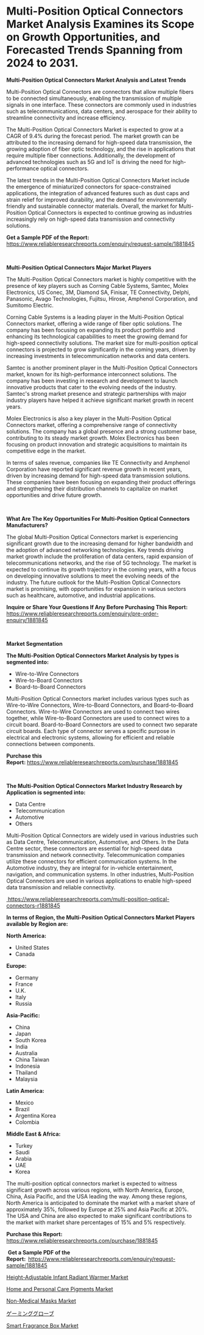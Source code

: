 <p><h1>Multi-Position Optical Connectors Market Analysis Examines its Scope on Growth Opportunities, and Forecasted Trends Spanning from 2024 to 2031.</h1></p><p><strong>Multi-Position Optical Connectors Market Analysis and Latest Trends</strong></p>
<p><p>Multi-Position Optical Connectors are connectors that allow multiple fibers to be connected simultaneously, enabling the transmission of multiple signals in one interface. These connectors are commonly used in industries such as telecommunications, data centers, and aerospace for their ability to streamline connectivity and increase efficiency.</p><p>The Multi-Position Optical Connectors Market is expected to grow at a CAGR of 9.4% during the forecast period. The market growth can be attributed to the increasing demand for high-speed data transmission, the growing adoption of fiber optic technology, and the rise in applications that require multiple fiber connections. Additionally, the development of advanced technologies such as 5G and IoT is driving the need for high-performance optical connectors.</p><p>The latest trends in the Multi-Position Optical Connectors Market include the emergence of miniaturized connectors for space-constrained applications, the integration of advanced features such as dust caps and strain relief for improved durability, and the demand for environmentally friendly and sustainable connector materials. Overall, the market for Multi-Position Optical Connectors is expected to continue growing as industries increasingly rely on high-speed data transmission and connectivity solutions.</p></p>
<p><strong>Get a Sample PDF of the Report:&nbsp;</strong> <a href="https://www.reliableresearchreports.com/enquiry/request-sample/1881845">https://www.reliableresearchreports.com/enquiry/request-sample/1881845</a></p>
<p>&nbsp;</p>
<p><strong>Multi-Position Optical Connectors Major Market Players</strong></p>
<p><p>The Multi-Position Optical Connectors market is highly competitive with the presence of key players such as Corning Cable Systems, Samtec, Molex Electronics, US Conec, 3M, Diamond SA, Finisar, TE Connectivity, Delphi, Panasonic, Avago Technologies, Fujitsu, Hirose, Amphenol Corporation, and Sumitomo Electric. </p><p>Corning Cable Systems is a leading player in the Multi-Position Optical Connectors market, offering a wide range of fiber optic solutions. The company has been focusing on expanding its product portfolio and enhancing its technological capabilities to meet the growing demand for high-speed connectivity solutions. The market size for multi-position optical connectors is projected to grow significantly in the coming years, driven by increasing investments in telecommunication networks and data centers.</p><p>Samtec is another prominent player in the Multi-Position Optical Connectors market, known for its high-performance interconnect solutions. The company has been investing in research and development to launch innovative products that cater to the evolving needs of the industry. Samtec's strong market presence and strategic partnerships with major industry players have helped it achieve significant market growth in recent years.</p><p>Molex Electronics is also a key player in the Multi-Position Optical Connectors market, offering a comprehensive range of connectivity solutions. The company has a global presence and a strong customer base, contributing to its steady market growth. Molex Electronics has been focusing on product innovation and strategic acquisitions to maintain its competitive edge in the market.</p><p>In terms of sales revenue, companies like TE Connectivity and Amphenol Corporation have reported significant revenue growth in recent years, driven by increasing demand for high-speed data transmission solutions. These companies have been focusing on expanding their product offerings and strengthening their distribution channels to capitalize on market opportunities and drive future growth.</p></p>
<p>&nbsp;</p>
<p><strong>What Are The Key Opportunities For Multi-Position Optical Connectors Manufacturers?</strong></p>
<p><p>The global Multi-Position Optical Connectors market is experiencing significant growth due to the increasing demand for higher bandwidth and the adoption of advanced networking technologies. Key trends driving market growth include the proliferation of data centers, rapid expansion of telecommunications networks, and the rise of 5G technology. The market is expected to continue its growth trajectory in the coming years, with a focus on developing innovative solutions to meet the evolving needs of the industry. The future outlook for the Multi-Position Optical Connectors market is promising, with opportunities for expansion in various sectors such as healthcare, automotive, and industrial applications.</p></p>
<p><strong>Inquire or Share Your Questions If Any Before Purchasing This Report:</strong> <a href="https://www.reliableresearchreports.com/enquiry/pre-order-enquiry/1881845">https://www.reliableresearchreports.com/enquiry/pre-order-enquiry/1881845</a></p>
<p>&nbsp;</p>
<p><strong>Market Segmentation</strong></p>
<p><strong>The Multi-Position Optical Connectors Market Analysis by types is segmented into:</strong></p>
<p><ul><li>Wire-to-Wire Connectors</li><li>Wire-to-Board Connectors</li><li>Board-to-Board Connectors</li></ul></p>
<p><p>Multi-Position Optical Connectors market includes various types such as Wire-to-Wire Connectors, Wire-to-Board Connectors, and Board-to-Board Connectors. Wire-to-Wire Connectors are used to connect two wires together, while Wire-to-Board Connectors are used to connect wires to a circuit board. Board-to-Board Connectors are used to connect two separate circuit boards. Each type of connector serves a specific purpose in electrical and electronic systems, allowing for efficient and reliable connections between components.</p></p>
<p><strong>Purchase this Report:&nbsp;</strong><a href="https://www.reliableresearchreports.com/purchase/1881845">https://www.reliableresearchreports.com/purchase/1881845</a></p>
<p>&nbsp;</p>
<p><strong>The Multi-Position Optical Connectors Market Industry Research by Application is segmented into:</strong></p>
<p><ul><li>Data Centre</li><li>Telecommunication</li><li>Automotive</li><li>Others</li></ul></p>
<p><p>Multi-Position Optical Connectors are widely used in various industries such as Data Centre, Telecommunication, Automotive, and Others. In the Data Centre sector, these connectors are essential for high-speed data transmission and network connectivity. Telecommunication companies utilize these connectors for efficient communication systems. In the Automotive industry, they are integral for in-vehicle entertainment, navigation, and communication systems. In other industries, Multi-Position Optical Connectors are used in various applications to enable high-speed data transmission and reliable connectivity.</p></p>
<p><a href="https://www.reliableresearchreports.com/multi-position-optical-connectors-r1881845">&nbsp;https://www.reliableresearchreports.com/multi-position-optical-connectors-r1881845</a></p>
<p><strong>In terms of Region, the Multi-Position Optical Connectors Market Players available by Region are:</strong></p>
<p>
    <p> <strong> North America: </strong>
        <ul>
            <li>United States</li>
            <li>Canada</li>
        </ul>
        </p> 
    <p> <strong> Europe: </strong>
        <ul>
            <li>Germany</li>
            <li>France</li>
            <li>U.K.</li>
            <li>Italy</li>
            <li>Russia</li>
        </ul>
        </p> 
    <p> <strong> Asia-Pacific: </strong>
        <ul>
            <li>China</li>
            <li>Japan</li>
            <li>South Korea</li>
            <li>India</li>
            <li>Australia</li>
            <li>China Taiwan</li>
            <li>Indonesia</li>
            <li>Thailand</li>
            <li>Malaysia</li>
        </ul>
        </p> 
    <p> <strong> Latin America: </strong>
        <ul>
            <li>Mexico</li>
            <li>Brazil</li>
            <li>Argentina Korea</li>
            <li>Colombia</li>
        </ul>
        </p> 
    <p> <strong> Middle East & Africa: </strong>
        <ul>
            <li>Turkey</li>
            <li>Saudi</li>
            <li>Arabia</li>
            <li>UAE</li>
            <li>Korea</li>
        </ul>
    </p>
    </p>
<p><p>The multi-position optical connectors market is expected to witness significant growth across various regions, with North America, Europe, China, Asia Pacific, and the USA leading the way. Among these regions, North America is anticipated to dominate the market with a market share of approximately 35%, followed by Europe at 25% and Asia Pacific at 20%. The USA and China are also expected to make significant contributions to the market with market share percentages of 15% and 5% respectively.</p></p>
<p><strong>Purchase this Report: </strong><a href="https://www.reliableresearchreports.com/purchase/1881845">https://www.reliableresearchreports.com/purchase/1881845</a></p>
<p>&nbsp;<strong>Get a Sample PDF of the Report:&nbsp;&nbsp;</strong><a href="https://www.reliableresearchreports.com/enquiry/request-sample/1881845">https://www.reliableresearchreports.com/enquiry/request-sample/1881845</a></p>
<p><strong></strong></p>
<p><p><a href="https://issuu.com/reportprime-2/docs/height-adjustable-infant-radiant-warmer-market-siz">Height-Adjustable Infant Radiant Warmer Market</a></p><p><a href="https://issuu.com/reportprime-2/docs/home-and-personal-care-pigments-market-size-2030.p">Home and Personal Care Pigments Market</a></p><p><a href="https://github.com/sowravmitra0/Market-Research-Report-List-1/blob/main/non-medical-masks-market.md">Non-Medical Masks Market</a></p><p><a href="https://medium.com/@skylarreilly36/%E3%82%B2%E3%83%BC%E3%83%9F%E3%83%B3%E3%82%B0%E3%82%B0%E3%83%AD%E3%83%BC%E3%83%96%E5%B8%82%E5%A0%B4-%E3%82%B0%E3%83%AD%E3%83%BC%E3%83%90%E3%83%AB%E3%81%8A%E3%82%88%E3%81%B3%E5%9C%B0%E5%9F%9F%E5%88%A5%E5%88%86%E6%9E%90-%E5%9C%B0%E5%9F%9F-%E5%9B%BD%E3%83%AC%E3%83%99%E3%83%AB%E3%81%AE%E5%88%86%E6%9E%90-%E7%AB%B6%E4%BA%89%E7%8A%B6%E6%B3%81%E3%81%AB%E7%84%A6%E7%82%B9%E3%82%92%E5%BD%93%E3%81%A6%E3%82%8B-fb2260d58777">ゲーミンググローブ</a></p><p><a href="https://github.com/kaiserrayhan25/Market-Research-Report-List-1/blob/main/smart-fragrance-box-market.md">Smart Fragrance Box Market</a></p></p>